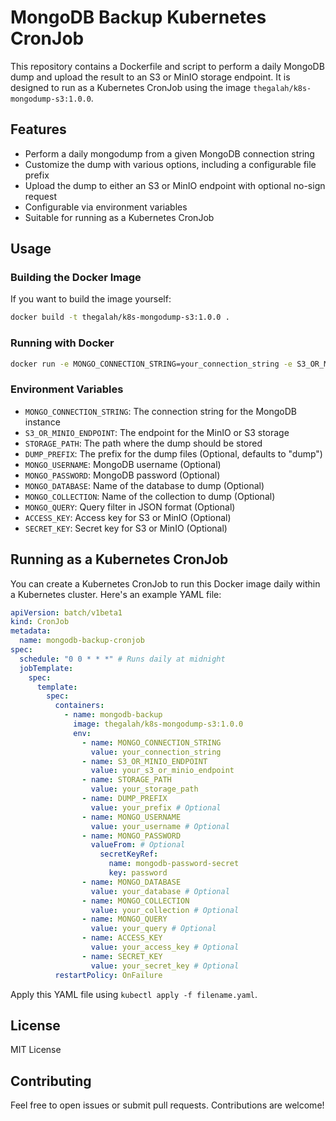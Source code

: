 # MongoDB Backup Kubernetes CronJob

This repository contains a Dockerfile and script to perform a daily MongoDB dump and upload the result to an S3 or MinIO storage endpoint. It is designed to run as a Kubernetes CronJob using the image `thegalah/k8s-mongodump-s3:1.0.0`.

## Features

- Perform a daily mongodump from a given MongoDB connection string
- Customize the dump with various options, including a configurable file prefix
- Upload the dump to either an S3 or MinIO endpoint with optional no-sign request
- Configurable via environment variables
- Suitable for running as a Kubernetes CronJob

## Usage

### Building the Docker Image

If you want to build the image yourself:

```bash
docker build -t thegalah/k8s-mongodump-s3:1.0.0 .
```

### Running with Docker

```bash
docker run -e MONGO_CONNECTION_STRING=your_connection_string -e S3_OR_MINIO_ENDPOINT=your_s3_or_minio_endpoint -e STORAGE_PATH=your_storage_path thegalah/k8s-mongodump-s3:1.0.0
```

### Environment Variables

- `MONGO_CONNECTION_STRING`: The connection string for the MongoDB instance
- `S3_OR_MINIO_ENDPOINT`: The endpoint for the MinIO or S3 storage
- `STORAGE_PATH`: The path where the dump should be stored
- `DUMP_PREFIX`: The prefix for the dump files (Optional, defaults to "dump")
- `MONGO_USERNAME`: MongoDB username (Optional)
- `MONGO_PASSWORD`: MongoDB password (Optional)
- `MONGO_DATABASE`: Name of the database to dump (Optional)
- `MONGO_COLLECTION`: Name of the collection to dump (Optional)
- `MONGO_QUERY`: Query filter in JSON format (Optional)
- `ACCESS_KEY`: Access key for S3 or MinIO (Optional)
- `SECRET_KEY`: Secret key for S3 or MinIO (Optional)

## Running as a Kubernetes CronJob

You can create a Kubernetes CronJob to run this Docker image daily within a Kubernetes cluster. Here's an example YAML file:

```yaml
apiVersion: batch/v1beta1
kind: CronJob
metadata:
  name: mongodb-backup-cronjob
spec:
  schedule: "0 0 * * *" # Runs daily at midnight
  jobTemplate:
    spec:
      template:
        spec:
          containers:
            - name: mongodb-backup
              image: thegalah/k8s-mongodump-s3:1.0.0
              env:
                - name: MONGO_CONNECTION_STRING
                  value: your_connection_string
                - name: S3_OR_MINIO_ENDPOINT
                  value: your_s3_or_minio_endpoint
                - name: STORAGE_PATH
                  value: your_storage_path
                - name: DUMP_PREFIX
                  value: your_prefix # Optional
                - name: MONGO_USERNAME
                  value: your_username # Optional
                - name: MONGO_PASSWORD
                  valueFrom: # Optional
                    secretKeyRef:
                      name: mongodb-password-secret
                      key: password
                - name: MONGO_DATABASE
                  value: your_database # Optional
                - name: MONGO_COLLECTION
                  value: your_collection # Optional
                - name: MONGO_QUERY
                  value: your_query # Optional
                - name: ACCESS_KEY
                  value: your_access_key # Optional
                - name: SECRET_KEY
                  value: your_secret_key # Optional
          restartPolicy: OnFailure
```

Apply this YAML file using `kubectl apply -f filename.yaml`.

## License

MIT License

## Contributing

Feel free to open issues or submit pull requests. Contributions are welcome!

